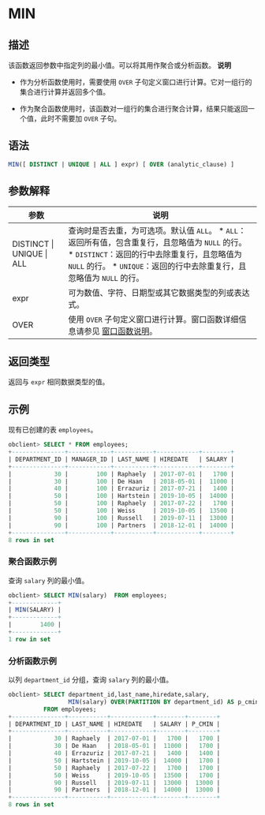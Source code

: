 MIN 
========================



描述 
-----------------------

该函数返回参数中指定列的最小值。可以将其用作聚合或分析函数。
**说明**



* 作为分析函数使用时，需要使用 `OVER` 子句定义窗口进行计算。它对一组行的集合进行计算并返回多个值。

  

* 作为聚合函数使用时，该函数对一组行的集合进行聚合计算，结果只能返回一个值，此时不需要加 `OVER` 子句。

  




语法 
-----------------------

```sql
MIN([ DISTINCT | UNIQUE | ALL ] expr) [ OVER (analytic_clause) ]
```



参数解释 
-------------------------



|          **参数**           |                                                                                                                                         **说明**                                                                                                                                          |
|---------------------------|-----------------------------------------------------------------------------------------------------------------------------------------------------------------------------------------------------------------------------------------------------------------------------------------|
| DISTINCT \| UNIQUE \| ALL | 查询时是否去重，为可选项。默认值 `ALL`。 * `ALL`：返回所有值，包含重复行，且忽略值为 `NULL` 的行。   * `DISTINCT`：返回的行中去除重复行，且忽略值为 `NULL` 的行。   * `UNIQUE`：返回的行中去除重复行，且忽略值为 `NULL` 的行。    |
| expr                      | 可为数值、字符、日期型或其它数据类型的列或表达式。                                                                                                                                                                                                                                                               |
| OVER                      | 使用 `OVER` 子句定义窗口进行计算。窗口函数详细信息请参见 [窗口函数说明](../4.analysis-functions-2/1.window-function-description.md)。                                                                                                                                                                                                 |



返回类型 
-------------------------

返回与 `expr` 相同数据类型的值。

示例 
-----------------------

现有已创建的表 `employees`。

```sql
obclient> SELECT * FROM employees;
+---------------+------------+-----------+------------+--------+
| DEPARTMENT_ID | MANAGER_ID | LAST_NAME | HIREDATE   | SALARY |
+---------------+------------+-----------+------------+--------+
|            30 |        100 | Raphaely  | 2017-07-01 |   1700 |
|            30 |        100 | De Haan   | 2018-05-01 |  11000 |
|            40 |        100 | Errazuriz | 2017-07-21 |   1400 |
|            50 |        100 | Hartstein | 2019-10-05 |  14000 |
|            50 |        100 | Raphaely  | 2017-07-22 |   1700 |
|            50 |        100 | Weiss     | 2019-10-05 |  13500 |
|            90 |        100 | Russell   | 2019-07-11 |  13000 |
|            90 |        100 | Partners  | 2018-12-01 |  14000 |
+---------------+------------+-----------+------------+--------+
8 rows in set
```



### 聚合函数示例 

查询 `salary` 列的最小值。

```sql
obclient> SELECT MIN(salary)  FROM employees;
+-------------+
| MIN(SALARY) |
+-------------+
|        1400 |
+-------------+
1 row in set
```



### 分析函数示例 

以列 `department_id` 分组，查询 `salary` 列的最小值。

```sql
obclient> SELECT department_id,last_name,hiredate,salary,
                 MIN(salary) OVER(PARTITION BY department_id) AS p_cmin
          FROM employees;
+---------------+-----------+------------+--------+--------+
| DEPARTMENT_ID | LAST_NAME | HIREDATE   | SALARY | P_CMIN |
+---------------+-----------+------------+--------+--------+
|            30 | Raphaely  | 2017-07-01 |   1700 |   1700 |
|            30 | De Haan   | 2018-05-01 |  11000 |   1700 |
|            40 | Errazuriz | 2017-07-21 |   1400 |   1400 |
|            50 | Hartstein | 2019-10-05 |  14000 |   1700 |
|            50 | Raphaely  | 2017-07-22 |   1700 |   1700 |
|            50 | Weiss     | 2019-10-05 |  13500 |   1700 |
|            90 | Russell   | 2019-07-11 |  13000 |  13000 |
|            90 | Partners  | 2018-12-01 |  14000 |  13000 |
+---------------+-----------+------------+--------+--------+
8 rows in set
```


